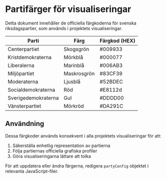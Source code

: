 # Partifärger för visualiseringar

Detta dokument innehåller de officiella färgkoderna för svenska riksdagspartier, som används i projektets visualiseringar.

| Parti | Färg | Färgkod (HEX) |
|-------|------|---------------|
| Centerpartiet | Skogsgrön | #009933 |
| Kristdemokraterna | Mörkblå | #000077 |
| Liberalerna | Marinblå | #006AB3 |
| Miljöpartiet | Maskrosgrön | #83CF39 |
| Moderaterna | Ljusblå | #52BDEC |
| Socialdemokraterna | Röd | #E8112d |
| Sverigedemokraterna | Gul | #DDDD00 |
| Vänsterpartiet | Mörkröd | #DA291C |

## Användning

Dessa färgkoder används konsekvent i alla projektets visualiseringar för att:
1. Säkerställa enhetlig representation av partierna
2. Följa partiernas officiella grafiska profiler
3. Göra visualiseringarna lättare att tolka

För att uppdatera eller ändra färgerna, redigera `partyConfig` objektet i relevanta JavaScript-filer. 